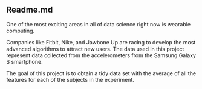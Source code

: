 ## Readme.md
One of the most exciting areas in all of data science right now is wearable computing. 

Companies like Fitbit, Nike, and Jawbone Up are racing to develop the most advanced algorithms to attract new users. The data used in this project represent data collected from the accelerometers from the Samsung Galaxy S smartphone.

The goal of this project is to obtain a tidy data set with the average of all the features for each of the subjects in the experiment. 
